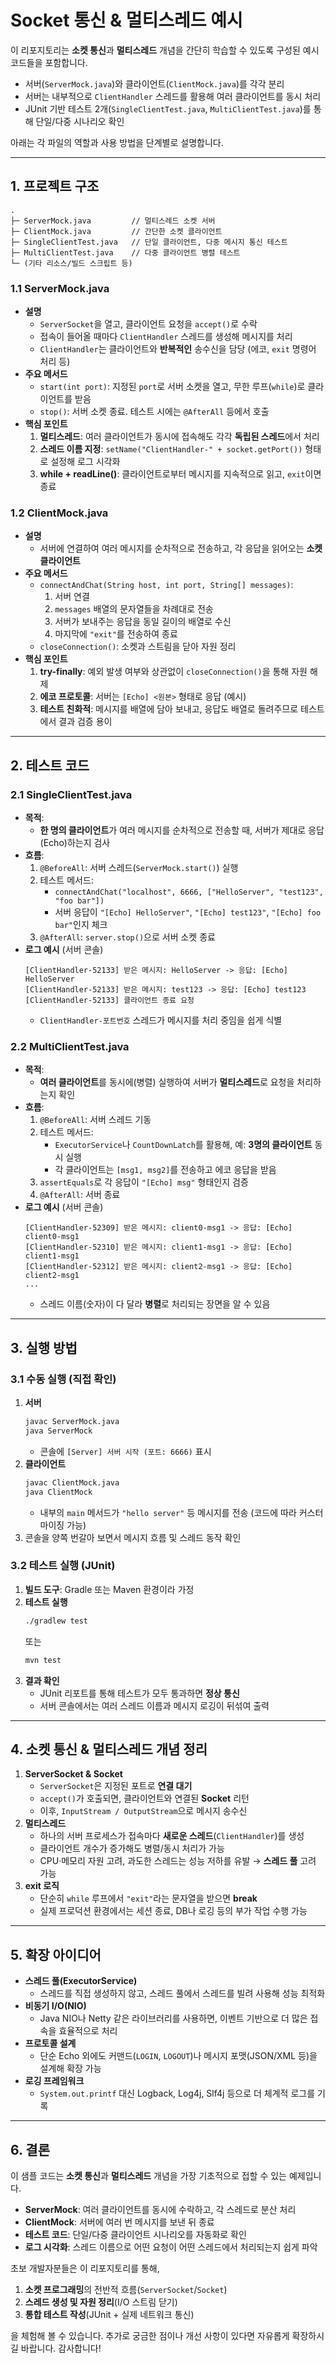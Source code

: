 # Socket 통신 & 멀티스레드 예시

이 리포지토리는 **소켓 통신**과 **멀티스레드** 개념을 간단히 학습할 수 있도록 구성된 예시 코드들을 포함합니다.
- 서버(`ServerMock.java`)와 클라이언트(`ClientMock.java`)를 각각 분리
- 서버는 내부적으로 `ClientHandler` 스레드를 활용해 여러 클라이언트를 동시 처리
- JUnit 기반 테스트 2개(`SingleClientTest.java`, `MultiClientTest.java`)를 통해 단일/다중 시나리오 확인

아래는 각 파일의 역할과 사용 방법을 단계별로 설명합니다.

---

## 1. 프로젝트 구조

```
.
├─ ServerMock.java         // 멀티스레드 소켓 서버
├─ ClientMock.java         // 간단한 소켓 클라이언트
├─ SingleClientTest.java   // 단일 클라이언트, 다중 메시지 통신 테스트
├─ MultiClientTest.java    // 다중 클라이언트 병렬 테스트
└─ (기타 리소스/빌드 스크립트 등)
```

### 1.1 ServerMock.java
- **설명**
    - `ServerSocket`을 열고, 클라이언트 요청을 `accept()`로 수락
    - 접속이 들어올 때마다 `ClientHandler` 스레드를 생성해 메시지를 처리
    - `ClientHandler`는 클라이언트와 **반복적인** 송수신을 담당 (에코, `exit` 명령어 처리 등)
- **주요 메서드**
    - `start(int port)`: 지정된 `port`로 서버 소켓을 열고, 무한 루프(`while`)로 클라이언트를 받음
    - `stop()`: 서버 소켓 종료. 테스트 시에는 `@AfterAll` 등에서 호출
- **핵심 포인트**
    1. **멀티스레드**: 여러 클라이언트가 동시에 접속해도 각각 **독립된 스레드**에서 처리
    2. **스레드 이름 지정**: `setName("ClientHandler-" + socket.getPort())` 형태로 설정해 로그 시각화
    3. **while + readLine()**: 클라이언트로부터 메시지를 지속적으로 읽고, `exit`이면 종료

### 1.2 ClientMock.java
- **설명**
    - 서버에 연결하여 여러 메시지를 순차적으로 전송하고, 각 응답을 읽어오는 **소켓 클라이언트**
- **주요 메서드**
    - `connectAndChat(String host, int port, String[] messages)`:
        1. 서버 연결
        2. `messages` 배열의 문자열들을 차례대로 전송
        3. 서버가 보내주는 응답을 동일 길이의 배열로 수신
        4. 마지막에 `"exit"`를 전송하여 종료
    - `closeConnection()`: 소켓과 스트림을 닫아 자원 정리
- **핵심 포인트**
    1. **try-finally**: 예외 발생 여부와 상관없이 `closeConnection()`을 통해 자원 해제
    2. **에코 프로토콜**: 서버는 `[Echo] <원본>` 형태로 응답 (예시)
    3. **테스트 친화적**: 메시지를 배열에 담아 보내고, 응답도 배열로 돌려주므로 테스트에서 결과 검증 용이

---

## 2. 테스트 코드

### 2.1 SingleClientTest.java
- **목적**:
    - **한 명의 클라이언트**가 여러 메시지를 순차적으로 전송할 때, 서버가 제대로 응답(Echo)하는지 검사
- **흐름**:
    1. `@BeforeAll`: 서버 스레드(`ServerMock.start()`) 실행
    2. 테스트 메서드:
        - `connectAndChat("localhost", 6666, ["HelloServer", "test123", "foo bar"])`
        - 서버 응답이 `"[Echo] HelloServer"`, `"[Echo] test123"`, `"[Echo] foo bar"`인지 체크
    3. `@AfterAll`: `server.stop()`으로 서버 소켓 종료
- **로그 예시** (서버 콘솔)
  ```
  [ClientHandler-52133] 받은 메시지: HelloServer -> 응답: [Echo] HelloServer
  [ClientHandler-52133] 받은 메시지: test123 -> 응답: [Echo] test123
  [ClientHandler-52133] 클라이언트 종료 요청
  ```  
    - `ClientHandler-포트번호` 스레드가 메시지를 처리 중임을 쉽게 식별

### 2.2 MultiClientTest.java
- **목적**:
    - **여러 클라이언트**를 동시에(병렬) 실행하여 서버가 **멀티스레드**로 요청을 처리하는지 확인
- **흐름**:
    1. `@BeforeAll`: 서버 스레드 기동
    2. 테스트 메서드:
        - `ExecutorService`나 `CountDownLatch`를 활용해, 예: **3명의 클라이언트** 동시 실행
        - 각 클라이언트는 `[msg1, msg2]`를 전송하고 에코 응답을 받음
    3. `assertEquals`로 각 응답이 `"[Echo] msg"` 형태인지 검증
    4. `@AfterAll`: 서버 종료
- **로그 예시** (서버 콘솔)
  ```
  [ClientHandler-52309] 받은 메시지: client0-msg1 -> 응답: [Echo] client0-msg1
  [ClientHandler-52310] 받은 메시지: client1-msg1 -> 응답: [Echo] client1-msg1
  [ClientHandler-52312] 받은 메시지: client2-msg1 -> 응답: [Echo] client2-msg1
  ...
  ```
    - 스레드 이름(숫자)이 다 달라 **병렬**로 처리되는 장면을 알 수 있음

---

## 3. 실행 방법

### 3.1 수동 실행 (직접 확인)
1. **서버**
   ```bash
   javac ServerMock.java
   java ServerMock
   ```
    - 콘솔에 `[Server] 서버 시작 (포트: 6666)` 표시
2. **클라이언트**
   ```bash
   javac ClientMock.java
   java ClientMock
   ```
    - 내부의 `main` 메서드가 `"hello server"` 등 메시지를 전송 (코드에 따라 커스터마이징 가능)
3. 콘솔을 양쪽 번갈아 보면서 메시지 흐름 및 스레드 동작 확인

### 3.2 테스트 실행 (JUnit)
1. **빌드 도구**: Gradle 또는 Maven 환경이라 가정
2. **테스트 실행**
   ```bash
   ./gradlew test
   ```
   또는
   ```bash
   mvn test
   ```
3. **결과 확인**
    - JUnit 리포트를 통해 테스트가 모두 통과하면 **정상 통신**
    - 서버 콘솔에서는 여러 스레드 이름과 메시지 로깅이 뒤섞여 출력

---

## 4. 소켓 통신 & 멀티스레드 개념 정리
1. **ServerSocket & Socket**
    - `ServerSocket`은 지정된 포트로 **연결 대기**
    - `accept()`가 호출되면, 클라이언트와 연결된 **Socket** 리턴
    - 이후, `InputStream / OutputStream`으로 메시지 송수신
2. **멀티스레드**
    - 하나의 서버 프로세스가 접속마다 **새로운 스레드**(`ClientHandler`)를 생성
    - 클라이언트 개수가 증가해도 병렬/동시 처리가 가능
    - CPU·메모리 자원 고려, 과도한 스레드는 성능 저하를 유발 → **스레드 풀** 고려 가능
3. **exit 로직**
    - 단순히 `while` 루프에서 `"exit"`라는 문자열을 받으면 **break**
    - 실제 프로덕션 환경에서는 세션 종료, DB나 로깅 등의 부가 작업 수행 가능

---

## 5. 확장 아이디어
- **스레드 풀(ExecutorService)**
    - 스레드를 직접 생성하지 않고, 스레드 풀에서 스레드를 빌려 사용해 성능 최적화
- **비동기 I/O(NIO)**
    - Java NIO나 Netty 같은 라이브러리를 사용하면, 이벤트 기반으로 더 많은 접속을 효율적으로 처리
- **프로토콜 설계**
    - 단순 Echo 외에도 커맨드(`LOGIN`, `LOGOUT`)나 메시지 포맷(JSON/XML 등)을 설계해 확장 가능
- **로깅 프레임워크**
    - `System.out.printf` 대신 Logback, Log4j, Slf4j 등으로 더 체계적 로그를 기록

---

## 6. 결론
이 샘플 코드는 **소켓 통신**과 **멀티스레드** 개념을 가장 기초적으로 접할 수 있는 예제입니다.
- **ServerMock**: 여러 클라이언트를 동시에 수락하고, 각 스레드로 분산 처리
- **ClientMock**: 서버에 여러 번 메시지를 보낸 뒤 종료
- **테스트 코드**: 단일/다중 클라이언트 시나리오를 자동화로 확인
- **로그 시각화**: 스레드 이름으로 어떤 요청이 어떤 스레드에서 처리되는지 쉽게 파악

초보 개발자분들은 이 리포지토리를 통해,
1. **소켓 프로그래밍**의 전반적 흐름(`ServerSocket`/`Socket`)
2. **스레드 생성 및 자원 정리**(I/O 스트림 닫기)
3. **통합 테스트 작성**(JUnit + 실제 네트워크 통신)

을 체험해 볼 수 있습니다. 추가로 궁금한 점이나 개선 사항이 있다면 자유롭게 확장하시길 바랍니다. 감사합니다!